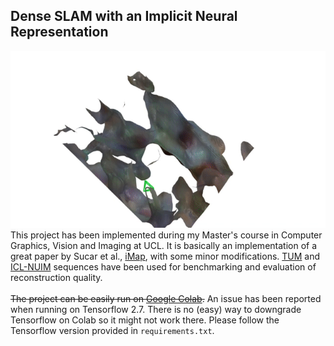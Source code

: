 ## Dense SLAM with an Implicit Neural Representation
<div align="center"><img src="./icl_reconstruction.gif" alt="Mesh reconstruction from TUM RGB-D sequence" /></div>
This project has been implemented during my Master's course in Computer Graphics, Vision and Imaging at UCL. It is basically an implementation of a great paper by Sucar et al., <a href="https://edgarsucar.github.io/iMAP/">iMap</a>, with some minor modifications. <a href="https://vision.in.tum.de/data/datasets/rgbd-dataset">TUM</a> and <a href="https://www.doc.ic.ac.uk/~ahanda/VaFRIC/iclnuim.html">ICL-NUIM</a> sequences have been used for benchmarking and evaluation of reconstruction quality.
<br><br>
<strike>The project can be easily run on <a href="https://colab.research.google.com/drive/1BKGNl2iTkEsfRbMgC0QSG_QiQ6gZGc7-?usp=sharing">Google Colab</a>.</strike>
An issue has been reported when running on Tensorflow 2.7. There is no (easy) way to downgrade Tensorflow on Colab so it might not work there. Please follow the Tensorflow version provided in <code>requirements.txt</code>.